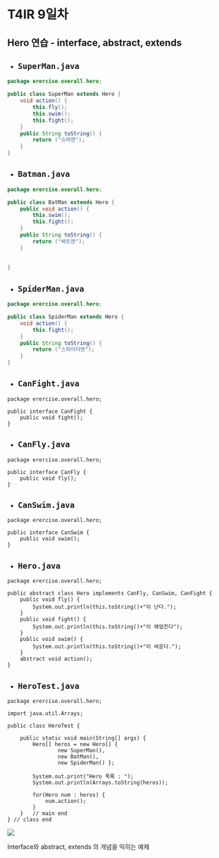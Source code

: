 # T4IR 9일차 #

## Hero 연습 - interface, abstract, extends

- ## `SuperMan.java`

```java
package erercise.overall.hero;

public class SuperMan extends Hero {
	void action() {
		this.fly();
		this.swim();
		this.fight();
	}
	public String toString() {
		return ("슈퍼맨");
	}
}
```

- ## `Batman.java`

```java
package erercise.overall.hero;

public class BatMan extends Hero {
	public void action() {
		this.swim();
		this.fight();
	}
	public String toString() {
		return ("배트맨");
	}
	
	
}

```

- ## `SpiderMan.java`

```java
package erercise.overall.hero;

public class SpiderMan extends Hero {
	void action() {
		this.fight();
	}
	public String toString() {
		return ("스파이더맨");
	}
}
```



- ## `CanFight.java`

``` 
package erercise.overall.hero;

public interface CanFight {
	public void fight();
}

```

- ## `CanFly.java`

```
package erercise.overall.hero;

public interface CanFly {
	public void fly();
}

```

- ## `CanSwim.java`

```
package erercise.overall.hero;

public interface CanSwim {
	public void swim();
}

```

- ## `Hero.java`

```
package erercise.overall.hero;

public abstract class Hero implements CanFly, CanSwim, CanFight {
	public void fly() {
		System.out.println(this.toString()+"이 난다.");
	}
	public void fight() {
		System.out.println(this.toString()+"이 헤엄친다");
	}
	public void swim() {
		System.out.println(this.toString()+"이 싸운다.");
	}
	abstract void action();
}
```

- ## `HeroTest.java`

```
package erercise.overall.hero;

import java.util.Arrays;

public class HeroTest {

	public static void main(String[] args) {
		Hero[] heros = new Hero[] {
				new SuperMan(),
				new BatMan(),
				new SpiderMan() };
	
		System.out.print("Hero 목록 : ");
		System.out.println(Arrays.toString(heros));
		
		for(Hero num : heros) {
			num.action();
		}
	}	// main end
} // class end
```

![](C:\Users\student\TIL\190523\Day9\result1.png)



Interface와 abstract, extends 의 개념을 익히는 예제 

